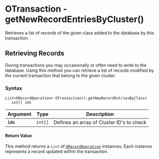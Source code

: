 
# OTransaction - getNewRecordEntriesByCluster()

Retrieves a list of records of the given class added to the database by this transaction.

## Retrieving Records

During transactions you may occasionally or often need to write to the database.  Using this method you can retrieve a list of records modified by the current transaction that belong to the given cluster.

### Syntax

```
List<ORecordOperation> OTransaction().getNewRecordEntriesByClass(
   int[] ids
```

| Argument | Type | Description |
|---|---|---|
| **`ids`** | `int[]` | Defines an array of Cluster ID's to check |

#### Return Value

This method returns a `List` of [`ORecordOperation`](../ORecordOperation.md) instances.  Each instance represents a record updated within the transaction.

